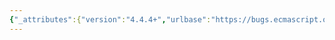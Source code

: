 ```yaml
---
{"_attributes":{"version":"4.4.4+","urlbase":"https://bugs.ecmascript.org/","maintainer":"dherman@mozilla.com"},"bug":{"bug_id":3626,"creation_ts":"2015-01-23 14:27:00 -0800","short_desc":"14.4.12 EvaluateBody: Allow \"new function*\" to reference `this`","delta_ts":"2015-02-14 08:08:34 -0800","product":"Draft for 6th Edition","component":"technical issue","version":"Rev 31: January 15, 2015 Draft","rep_platform":"All","op_sys":"All","bug_status":"RESOLVED","resolution":"INVALID","priority":"Normal","bug_severity":"normal","everconfirmed":true,"reporter":{"uid":"andrebargull","name":"André Bargull"},"assigned_to":{"uid":"allen","name":"Allen Wirfs-Brock"},"long_desc":[{"commentid":11637,"comment_count":0,"who":{"uid":"andrebargull","name":"André Bargull"},"bug_when":"2015-01-23 14:27:29 -0800","thetext":"14.4.12 Runtime Semantics: EvaluateBody\n\nAdd BindThisValue when a generator function is new'ed, so the following example works again.\n\n---\nfunction* g() { print(this) }\nvar it = new g();\nit.next();\n---"},{"commentid":12611,"comment_count":1,"who":{"uid":"allen","name":"Allen Wirfs-Brock"},"bug_when":"2015-02-13 16:58:46 -0800","thetext":"The note in 14.4.12 says:\nNOTE\tIf the generator was invoked using [[Call]], the this binding will have already been initialized in the normal manner. If the generator was invoked using [[Construct]], the this bind is not initialized and any references to this within the FunctionBody will produce a ReferenceError exception.\n\n\nThere are two reasons for this behavior:\n\n1) generator methods need 'this' to refer to the object the method was invoked upon, not the resulting generator instance.  for example:\n\n   class Foo {\n       *ownName() {\n           yield* Object.getOwnPropertyNames(this);\n        }\n    }\n\nIt would be confusing if  generator methods bound 'this' one way and generator function declarations did something difference. \n\n2) Within the body of a generator function (or anything called from the generator body you can't do anything interesting with the generator object the body is operating upon. In particular, invoking 'next', 'return', or 'throw' on the active generator from within the body throws (see 25.3.3.2) and those are really the only useful things you can do with a generator object. Making 'this' be a reference to the active generator object would just be an invitation to try to do things that can't be done.\n\nFinally, if you really want to print or otherwise get access to the active generator object, it's easy enough to accomplish:\n\nfunction; g() {\n  let thisGenerator = function*() { print(thisGenerator) }();\n  return thisGenerator\n}"},{"commentid":12628,"comment_count":2,"who":{"uid":"andrebargull","name":"André Bargull"},"bug_when":"2015-02-14 07:02:38 -0800","thetext":"(In reply to Allen Wirfs-Brock from comment #1)\n> There are two reasons for this behavior:\n> \n> 1) generator methods need 'this' to refer to the object the method was\n> invoked upon, not the resulting generator instance.  for example:\n> \n> [...]\n> \n> It would be confusing if  generator methods bound 'this' one way and\n> generator function declarations did something difference. \n> \n\nAccessing `this` in new'ed generator methods and generator function declarations currently results in a ReferenceError. So I don't understand what you mean be \"did something different\". \n\n\n> 2) Within the body of a generator function (or anything called from the\n> generator body you can't do anything interesting with the generator object\n> the body is operating upon. In particular, invoking 'next', 'return', or\n> 'throw' on the active generator from within the body throws (see 25.3.3.2)\n> and those are really the only useful things you can do with a generator\n> object. Making 'this' be a reference to the active generator object would\n> just be an invitation to try to do things that can't be done.\n> \n> Finally, if you really want to print or otherwise get access to the active\n> generator object, it's easy enough to accomplish:\n> \n> function; g() {\n>   let thisGenerator = function*() { print(thisGenerator) }();\n>   return thisGenerator\n> }\n\nFWIW, this use case was once mentioned in [1]. If `this` stays to be non-functional in new'ed generator functions, I'd almost like to propose to forbid `new` on generators. But then we're back to bug 1489 which I don't want to re-open right now. \n\n[1] https://esdiscuss.org/topic/retrieving-generator-references"},{"commentid":12649,"comment_count":3,"who":{"uid":"allen","name":"Allen Wirfs-Brock"},"bug_when":"2015-02-14 08:08:34 -0800","thetext":"(In reply to André Bargull from comment #2)\n> (In reply to Allen Wirfs-Brock from comment #1)\n\n> > \n> > It would be confusing if  generator methods bound 'this' one way and\n> > generator function declarations did something difference. \n> > \n> \n> Accessing `this` in new'ed generator methods and generator function\n> declarations currently results in a ReferenceError. So I don't understand\n> what you mean be \"did something different\". \n\nI meant have different non-error behavior.  \n\n> \n> ...\n\n> FWIW, this use case was once mentioned in [1]. If `this` stays to be\n> non-functional in new'ed generator functions, I'd almost like to propose to\n> forbid `new` on generators. But then we're back to bug 1489 which I don't\n> want to re-open right now. \n\nI agree, on both points.\n\nI think meta properties may be a solution to some of the issues that have been raised:\n\nfunction.startValue  value passed into a generator by first nest\nfunction.generator   the current generator object instance"}]}}
---
```

